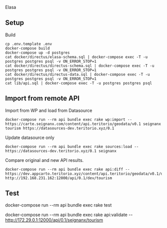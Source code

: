 Elasa

## Setup

Build
```
cp .env.template .env
docker-compose build
docker-compose up -d postgres
cat docker/directus/elasa-schema.sql | docker-compose exec -T -u postgres postgres psql -v ON_ERROR_STOP=1
cat docker/directus/directus-schema.sql | docker-compose exec -T -u postgres postgres psql -v ON_ERROR_STOP=1
cat docker/directus/directus-data.sql | docker-compose exec -T -u postgres postgres psql -v ON_ERROR_STOP=1
cat lib/api.sql | docker-compose exec -T -u postgres postgres psql
```

## Import from remote API

Import from WP and load from Datasource
```
docker-compose run --rm api bundle exec rake wp:import -- https://carte.seignanx.com/content/api.teritorio/geodata/v0.1 seignanx tourism https://datasources-dev.teritorio.xyz/0.1
```

Update datasource only
```
docker-compose run --rm api bundle exec rake sources:load -- https://datasources-dev.teritorio.xyz/0.1 seignanx
```

Compare original and new API results.
```
docker-compose run --rm api bundle exec rake api:diff -- https://dev.appcarto.teritorio.xyz/content/api.teritorio/geodata/v0.1/dev/tourism http://192.168.231.162:12000/api/0.1/dev/tourism
```

## Test

docker-compose run --rm api bundle exec rake test

docker-compose run --rm api bundle exec rake api:validate -- http://172.29.0.1:12000/api/0.1/seignanx/tourism
